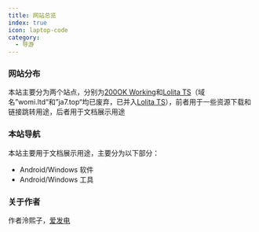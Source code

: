 ```yaml
---
title: 网站总览
index: true
icon: laptop-code
category:
  - 导游
---
```


### 网站分布

本站主要分为两个站点，分别为[200OK Working](http://www.200ok.work/)和[Lolita TS](http://www.lolita.guru/)（域名”womi.ltd“和”ja7.top“均已废弃，已并入[Lolita TS](http://www.lolita.guru/)），前者用于一些资源下载和链接跳转用途，后者用于文档展示用途

### 本站导航

本站主要用于文档展示用途，主要分为以下部分：
- Android/Windows 软件
- Android/Windows 工具

### 关于作者

作者泠熙子，[爱发电](https://afdian.net/a/LingXiZi)